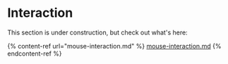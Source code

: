 # Interaction

This section is under construction, but check out what's here:

{% content-ref url="mouse-interaction.md" %}
[mouse-interaction.md](mouse-interaction.md)
{% endcontent-ref %}

